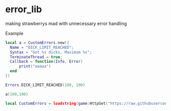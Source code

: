 # error_lib
making strawberrys mad with unnecessary error handling

Example

```lua
local a = CustomErrors.new({
  Name = "DICK_LIMIT_REACHED";
  Syntax = "Got %s dicks, Maximum %s";
  TerminateThread = true;
  Callback = function(Info, Error)
      print("aaaaa")
  end
}) 

Errors.DICK_LIMIT_REACHED(100, 100)

a(100,100)
```

```lua
local CustomErrors = loadstring(game:HttpGet("https://raw.githubusercontent.com/Perthys/error_lib/main/main.lua"))()
```
